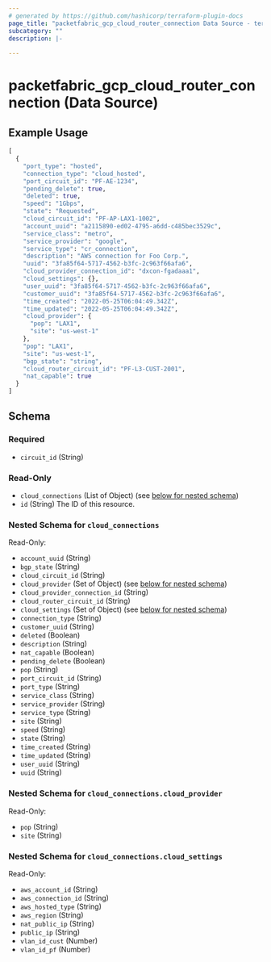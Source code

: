 ```yaml
---
# generated by https://github.com/hashicorp/terraform-plugin-docs
page_title: "packetfabric_gcp_cloud_router_connection Data Source - terraform-provider-packetfabric"
subcategory: ""
description: |-
  
---
```


# packetfabric_gcp_cloud_router_connection (Data Source)



## Example Usage

```terraform
[
  {
    "port_type": "hosted",
    "connection_type": "cloud_hosted",
    "port_circuit_id": "PF-AE-1234",
    "pending_delete": true,
    "deleted": true,
    "speed": "1Gbps",
    "state": "Requested",
    "cloud_circuit_id": "PF-AP-LAX1-1002",
    "account_uuid": "a2115890-ed02-4795-a6dd-c485bec3529c",
    "service_class": "metro",
    "service_provider": "google",
    "service_type": "cr_connection",
    "description": "AWS connection for Foo Corp.",
    "uuid": "3fa85f64-5717-4562-b3fc-2c963f66afa6",
    "cloud_provider_connection_id": "dxcon-fgadaaa1",
    "cloud_settings": {},
    "user_uuid": "3fa85f64-5717-4562-b3fc-2c963f66afa6",
    "customer_uuid": "3fa85f64-5717-4562-b3fc-2c963f66afa6",
    "time_created": "2022-05-25T06:04:49.342Z",
    "time_updated": "2022-05-25T06:04:49.342Z",
    "cloud_provider": {
      "pop": "LAX1",
      "site": "us-west-1"
    },
    "pop": "LAX1",
    "site": "us-west-1",
    "bgp_state": "string",
    "cloud_router_circuit_id": "PF-L3-CUST-2001",
    "nat_capable": true
  }
]
```

<!-- schema generated by tfplugindocs -->
## Schema

### Required

- `circuit_id` (String)

### Read-Only

- `cloud_connections` (List of Object) (see [below for nested schema](#nestedatt--cloud_connections))
- `id` (String) The ID of this resource.

<a id="nestedatt--cloud_connections"></a>
### Nested Schema for `cloud_connections`

Read-Only:

- `account_uuid` (String)
- `bgp_state` (String)
- `cloud_circuit_id` (String)
- `cloud_provider` (Set of Object) (see [below for nested schema](#nestedobjatt--cloud_connections--cloud_provider))
- `cloud_provider_connection_id` (String)
- `cloud_router_circuit_id` (String)
- `cloud_settings` (Set of Object) (see [below for nested schema](#nestedobjatt--cloud_connections--cloud_settings))
- `connection_type` (String)
- `customer_uuid` (String)
- `deleted` (Boolean)
- `description` (String)
- `nat_capable` (Boolean)
- `pending_delete` (Boolean)
- `pop` (String)
- `port_circuit_id` (String)
- `port_type` (String)
- `service_class` (String)
- `service_provider` (String)
- `service_type` (String)
- `site` (String)
- `speed` (String)
- `state` (String)
- `time_created` (String)
- `time_updated` (String)
- `user_uuid` (String)
- `uuid` (String)

<a id="nestedobjatt--cloud_connections--cloud_provider"></a>
### Nested Schema for `cloud_connections.cloud_provider`

Read-Only:

- `pop` (String)
- `site` (String)


<a id="nestedobjatt--cloud_connections--cloud_settings"></a>
### Nested Schema for `cloud_connections.cloud_settings`

Read-Only:

- `aws_account_id` (String)
- `aws_connection_id` (String)
- `aws_hosted_type` (String)
- `aws_region` (String)
- `nat_public_ip` (String)
- `public_ip` (String)
- `vlan_id_cust` (Number)
- `vlan_id_pf` (Number)


